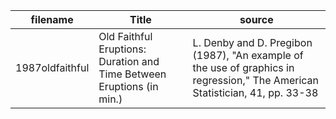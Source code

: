 filename | Title | source
--|--|--
1987oldfaithful | Old Faithful Eruptions: Duration and Time Between Eruptions (in min.) | L. Denby and D. Pregibon (1987), "An example of the use of graphics in regression," The American Statistician, 41, pp. 33-38

